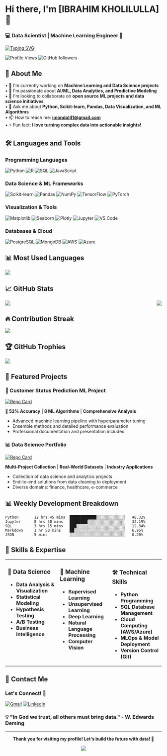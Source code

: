 # Hi there, I'm [IBRAHIM KHOLILULLA] 👋

### 💻 Data Scientist | Machine Learning Engineer 🤖

[![Typing SVG](https://readme-typing-svg.herokuapp.com/?font=Fira+Code&pause=1000&color=2196F3&background=00000000&center=true&vCenter=true&width=435&lines=Data+Scientist+%7C+ML+Engineer;Python+Developer+%7C+AI+Enthusiast;Building+Intelligent+Solutions;Passionate+About+Data+Analytics)](https://git.io/typing-svg)

![Profile Views](https://komarev.com/ghpvc/?username=imondol41&color=blue&style=flat-square&label=Profile+Views)
![GitHub followers](https://img.shields.io/github/followers/imondol41?label=Followers&style=social)

## 🚀 About Me

• 🔭 I'm currently working on **Machine Learning and Data Science projects**  
• 🌱 I'm passionate about **AI/ML, Data Analytics, and Predictive Modeling**  
• 👯 I'm looking to collaborate on **open source ML projects and data science initiatives**  
• 💬 Ask me about **Python, Scikit-learn, Pandas, Data Visualization, and ML Algorithms**  
• 📫 How to reach me: **imondol41@gmail.com**  
• ⚡ Fun fact: **I love turning complex data into actionable insights!**

## 🛠️ Languages and Tools

### Programming Languages
![Python](https://img.shields.io/badge/Python-3776AB?style=for-the-badge&logo=python&logoColor=white)
![R](https://img.shields.io/badge/R-276DC3?style=for-the-badge&logo=r&logoColor=white)
![SQL](https://img.shields.io/badge/SQL-4479A1?style=for-the-badge&logo=mysql&logoColor=white)
![JavaScript](https://img.shields.io/badge/JavaScript-F7DF1E?style=for-the-badge&logo=javascript&logoColor=black)

### Data Science & ML Frameworks
![Scikit-learn](https://img.shields.io/badge/Scikit--learn-F7931E?style=for-the-badge&logo=scikit-learn&logoColor=white)
![Pandas](https://img.shields.io/badge/Pandas-150458?style=for-the-badge&logo=pandas&logoColor=white)
![NumPy](https://img.shields.io/badge/NumPy-013243?style=for-the-badge&logo=numpy&logoColor=white)
![TensorFlow](https://img.shields.io/badge/TensorFlow-FF6F00?style=for-the-badge&logo=tensorflow&logoColor=white)
![PyTorch](https://img.shields.io/badge/PyTorch-EE4C2C?style=for-the-badge&logo=pytorch&logoColor=white)

### Visualization & Tools
![Matplotlib](https://img.shields.io/badge/Matplotlib-11557c?style=for-the-badge&logo=python&logoColor=white)
![Seaborn](https://img.shields.io/badge/Seaborn-3776AB?style=for-the-badge&logo=python&logoColor=white)
![Plotly](https://img.shields.io/badge/Plotly-3F4F75?style=for-the-badge&logo=plotly&logoColor=white)
![Jupyter](https://img.shields.io/badge/Jupyter-F37626?style=for-the-badge&logo=jupyter&logoColor=white)
![VS Code](https://img.shields.io/badge/VS_Code-007ACC?style=for-the-badge&logo=visual-studio-code&logoColor=white)

### Databases & Cloud
![PostgreSQL](https://img.shields.io/badge/PostgreSQL-336791?style=for-the-badge&logo=postgresql&logoColor=white)
![MongoDB](https://img.shields.io/badge/MongoDB-47A248?style=for-the-badge&logo=mongodb&logoColor=white)
![AWS](https://img.shields.io/badge/AWS-232F3E?style=for-the-badge&logo=amazon-aws&logoColor=white)
![Azure](https://img.shields.io/badge/Azure-0078D4?style=for-the-badge&logo=microsoft-azure&logoColor=white)

## 📊 Most Used Languages

<img align="left" src="https://github-readme-stats.vercel.app/api/top-langs/?username=yourusername&layout=compact&theme=tokyonight&hide_border=true" />

<br clear="left"/>

## 📈 GitHub Stats

<img align="left" src="https://github-readme-stats.vercel.app/api?username=imondol41&show_icons=true&theme=tokyonight&include_all_commits=true&count_private=true&hide_border=true" />

<img align="right" src="https://github-readme-stats.vercel.app/api/wakatime?username=imondol41&theme=tokyonight&hide_border=true" />

<br clear="both"/>

## 🔥 Contribution Streak

<img src="https://github-readme-streak-stats.herokuapp.com/?user=imondol41&theme=tokyonight&hide_border=true" />

## 🏆 GitHub Trophies

<img src="https://github-profile-trophy.vercel.app/?username=yourusername&theme=tokyonight&no-frame=true&no-bg=true&margin-w=4" />

## 🎯 Featured Projects

### 🤖 Customer Status Prediction ML Project
[![Repo Card](https://github-readme-stats.vercel.app/api/pin/?username=yourusername&repo=customer-status-prediction-ml&theme=tokyonight&hide_border=true)](https://github.com/yourusername/customer-status-prediction-ml)

**🎯 52% Accuracy** | **8 ML Algorithms** | **Comprehensive Analysis**
- Advanced machine learning pipeline with hyperparameter tuning
- Ensemble methods and detailed performance evaluation
- Professional documentation and presentation included

### 📊 Data Science Portfolio
[![Repo Card](https://github-readme-stats.vercel.app/api/pin/?username=yourusername&repo=data-science-portfolio&theme=tokyonight&hide_border=true)](https://github.com/yourusername/data-science-portfolio)

**Multi-Project Collection** | **Real-World Datasets** | **Industry Applications**
- Collection of data science and analytics projects
- End-to-end solutions from data cleaning to deployment
- Diverse domains: finance, healthcare, e-commerce

## 📊 Weekly Development Breakdown

<!--START_SECTION:waka-->
```text
Python       12 hrs 45 mins  ████████████░░░░░░░░░░░░░   48.32%
Jupyter      8 hrs 30 mins   ████████░░░░░░░░░░░░░░░░░   32.19%
SQL          3 hrs 15 mins   ███░░░░░░░░░░░░░░░░░░░░░░   12.34%
Markdown     1 hr 50 mins    ██░░░░░░░░░░░░░░░░░░░░░░░   6.95%
JSON         5 mins          ░░░░░░░░░░░░░░░░░░░░░░░░░   0.20%
```
<!--END_SECTION:waka-->

## 🌟 Skills & Expertise

<table>
<tr>
<td valign="top" width="33%">

### 🔬 Data Science
- **Data Analysis & Visualization**
- **Statistical Modeling**
- **Hypothesis Testing**
- **A/B Testing**
- **Business Intelligence**

</td>
<td valign="top" width="33%">

### 🤖 Machine Learning
- **Supervised Learning**
- **Unsupervised Learning**
- **Deep Learning**
- **Natural Language Processing**
- **Computer Vision**

</td>
<td valign="top" width="33%">

### 🛠️ Technical Skills
- **Python Programming**
- **SQL Database Management**
- **Cloud Computing (AWS/Azure)**
- **MLOps & Model Deployment**
- **Version Control (Git)**

</td>
</tr>
</table>

## 📧 Contact Me

### Let's Connect! 🤝

[![Gmail](https://img.shields.io/badge/Gmail-D14836?style=for-the-badge&logo=gmail&logoColor=white)](mailto:imondol41@gmail.com)
[![LinkedIn](https://img.shields.io/badge/LinkedIn-0077B5?style=for-the-badge&logo=linkedin&logoColor=white)](https://linkedin.com/in/ibrahim-kholilulla-32230431a)


### 💡 "In God we trust, all others must bring data." - W. Edwards Deming

---

<div align="center">

**Thank you for visiting my profile! Let's build the future with data! 🚀**

<img src="https://capsule-render.vercel.app/api?type=waving&color=gradient&height=100&section=footer" />

</div>
